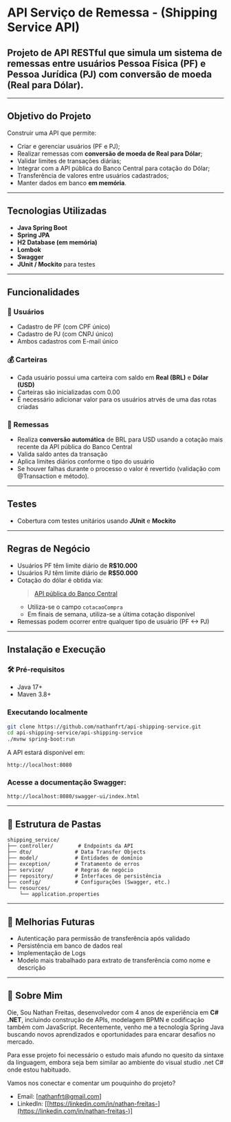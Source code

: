 # API Serviço de Remessa - (Shipping Service API) 

## Projeto de API RESTful que simula um sistema de **remessas entre usuários Pessoa Física (PF) e Pessoa Jurídica (PJ)** com conversão de moeda (Real para Dólar).

---

## Objetivo do Projeto
Construir uma API que permite:

- Criar e gerenciar usuários (PF e PJ);
- Realizar remessas com **conversão de moeda de Real para Dólar**;
- Validar limites de transações diárias;
- Integrar com a API pública do Banco Central para cotação do Dólar;
- Transferência de valores entre usuários cadastrados;
- Manter dados em banco **em memória**.

---

## Tecnologias Utilizadas

- **Java Spring Boot**
- **Spring JPA**
- **H2 Database (em memória)**
- **Lombok**
- **Swagger**
- **JUnit / Mockito** para testes

---

## Funcionalidades

### 👤 Usuários

- Cadastro de PF (com CPF único)
- Cadastro de PJ (com CNPJ único)
- Ambos cadastros com E-mail único

### 💰 Carteiras

- Cada usuário possui uma carteira com saldo em **Real (BRL)** e **Dólar (USD)**
- Carteiras são inicializadas com 0.00
- É necessário adicionar valor para os usuários atrvés de uma das rotas criadas

### 💸 Remessas

- Realiza **conversão automática** de BRL para USD usando a cotação mais recente da API pública do Banco Central
- Valida saldo antes da transação
- Aplica limites diários conforme o tipo do usuário
- Se houver falhas durante o processo o valor é revertido (validação com @Transaction e método).

---

## Testes

- Cobertura com testes unitários usando **JUnit** e **Mockito**

---

## Regras de Negócio

- Usuários PF têm limite diário de **R$10.000**
- Usuários PJ têm limite diário de **R$50.000**
- Cotação do dólar é obtida via:
  > [API pública do Banco Central](https://dadosabertos.bcb.gov.br/dataset/dolar-americano-usd-todos-os-boletins-diarios/resource/22ab054c-b3ff-4864-82f7-b2815c7a77ec)
  - Utiliza-se o campo `cotacaoCompra`
  - Em finais de semana, utiliza-se a última cotação disponível
- Remessas podem ocorrer entre qualquer tipo de usuário (PF <-> PJ)

---

## Instalação e Execução

### 🛠️ Pré-requisitos

- Java 17+
- Maven 3.8+

### Executando localmente

```bash
git clone https://github.com/nathanfrt/api-shipping-service.git
cd api-shipping-service/api-shipping-service
./mvnw spring-boot:run
````

A API estará disponível em:

```
http://localhost:8080
```

### Acesse a documentação Swagger:

```
http://localhost:8080/swagger-ui/index.html
```

---

## 📁 Estrutura de Pastas

```
shipping_service/
├── controller/        # Endpoints da API
├── dto/              # Data Transfer Objects
├── model/            # Entidades de domínio
├── exception/        # Tratamento de erros
├── service/          # Regras de negócio
├── repository/       # Interfaces de persistência
├── config/           # Configurações (Swagger, etc.)
└── resources/
    └── application.properties
```

---

## 📌 Melhorias Futuras

* Autenticação para permissão de transferência após validado
* Persistência em banco de dados real
* Implementação de Logs 
* Modelo mais trabalhado para extrato de transferência como nome e descrição

---


## 📌 Sobre Mim

Oie, Sou Nathan Freitas, desenvolvedor com 4 anos de experiência em **C# .NET**, incluindo construção de APIs, modelagem BPMN e codificação também com JavaScript. Recentemente, venho me a tecnologia Spring Java buscando novos aprendizados e oportunidades para encarar desafios no mercado. 

Para esse projeto foi necessário o estudo mais afundo no quesito da sintaxe da linguagem, embora seja bem similar ao ambiente do visual studio .net C# onde estou habituado. 

Vamos nos conectar e comentar um pouquinho do projeto? 

* Email: \[[nathanfrt@gmail.com](mailto:nathanfrt@gmail.com)]
* LinkedIn: \[[https://linkedin.com/in/nathan-freitas-](https://linkedin.com/in/nathan-freitas-)]

